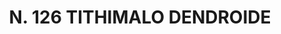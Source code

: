 ---
title: "N. 126 TITHIMALO DENDROIDE"
plant-name: "N. 126"
plant-number: "126"
plant-xml: "/assets/xml/plant126.xml"
plant-img1: "/assets/img/plant126_verso.jpg"
plant-img2: "/assets/img/plant126.jpg"
plant-title: "N. 126 TITHIMALO DENDROIDE"
plant-taxon-link: ""
plant-taxon-link: ""
layout: single-xml
---
